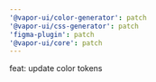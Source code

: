 ```yaml
---
'@vapor-ui/color-generator': patch
'@vapor-ui/css-generator': patch
'figma-plugin': patch
'@vapor-ui/core': patch
---
```


feat: update color tokens

